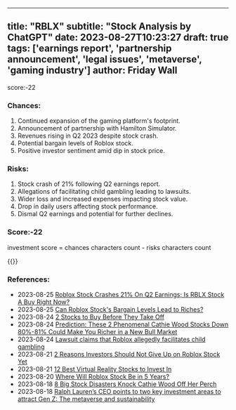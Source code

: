 
---
title: "RBLX"
subtitle: "Stock Analysis by ChatGPT"
date: 2023-08-27T10:23:27
draft: true
tags: ['earnings report', 'partnership announcement', 'legal issues', 'metaverse', 'gaming industry']
author: Friday Wall
---

score:-22
### Chances:
1. Continued expansion of the gaming platform's footprint.
2. Announcement of partnership with Hamilton Simulator.
3. Revenues rising in Q2 2023 despite stock crash.
4. Potential bargain levels of Roblox stock.
5. Positive investor sentiment amid dip in stock price.
### Risks:
1. Stock crash of 21% following Q2 earnings report.
2. Allegations of facilitating child gambling leading to lawsuits.
3. Wider loss and increased expenses impacting stock value.
4. Drop in daily users affecting stock performance.
5. Dismal Q2 earnings and potential for further declines.
### Score:-22
investment score = chances characters count - risks characters count

{{<tradingview symbol="NYSE:RBLX">}}
### References:
- 2023-08-25 [Roblox Stock Crashes 21% On Q2 Earnings; Is RBLX Stock A Buy Right Now?](https://finance.yahoo.com/m/08561c49-1aed-38af-b580-d344931bf917/roblox-stock-crashes-21%25-on.html?.tsrc=rss)
- 2023-08-25 [Can Roblox Stock's Bargain Levels Lead to Riches?](https://finance.yahoo.com/m/7de97a46-4b42-3483-b161-f2923201905e/can-roblox-stock%27s-bargain.html?.tsrc=rss)
- 2023-08-24 [2 Stocks to Buy Before They Take Off](https://finance.yahoo.com/m/965bed11-475b-3459-9f6f-e712e0974f16/2-stocks-to-buy-before-they.html?.tsrc=rss)
- 2023-08-24 [Prediction: These 2 Phenomenal Cathie Wood Stocks Down 80%-81% Could Make You Richer in a New Bull Market](https://finance.yahoo.com/m/2205348b-2754-30d5-b348-3c9e34f153ed/prediction%3A-these-2.html?.tsrc=rss)
- 2023-08-24 [Lawsuit claims that Roblox allegedly facilitates child gambling](https://finance.yahoo.com/m/42ef3c76-6023-31c3-8b13-a09c550aca15/lawsuit-claims-that-roblox.html?.tsrc=rss)
- 2023-08-21 [2 Reasons Investors Should Not Give Up on Roblox Stock Yet](https://finance.yahoo.com/m/819872e5-818d-3174-9571-274605878011/2-reasons-investors-should.html?.tsrc=rss)
- 2023-08-21 [12 Best Virtual Reality Stocks to Invest In](https://finance.yahoo.com/news/12-best-virtual-reality-stocks-121621665.html?.tsrc=rss)
- 2023-08-20 [Where Will Roblox Stock Be in 5 Years?](https://finance.yahoo.com/m/083e3b09-9bcd-3ec0-80d0-be405245fa35/where-will-roblox-stock-be-in.html?.tsrc=rss)
- 2023-08-18 [8 Big Stock Disasters Knock Cathie Wood Off Her Perch](https://finance.yahoo.com/m/96a0500d-5e8a-3659-8919-3ca3e0899616/8-big-stock-disasters-knock.html?.tsrc=rss)
- 2023-08-18 [Ralph Lauren’s CEO points to two key investment areas to attract Gen Z: The metaverse and sustainability](https://finance.yahoo.com/news/ralph-lauren-ceo-points-two-105105867.html?.tsrc=rss)


                